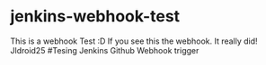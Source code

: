 # jenkins-webhook-test
This is a webhook Test :D
If you see this the webhook. It really did! Jldroid25
#Tesing Jenkins Github  Webhook trigger
